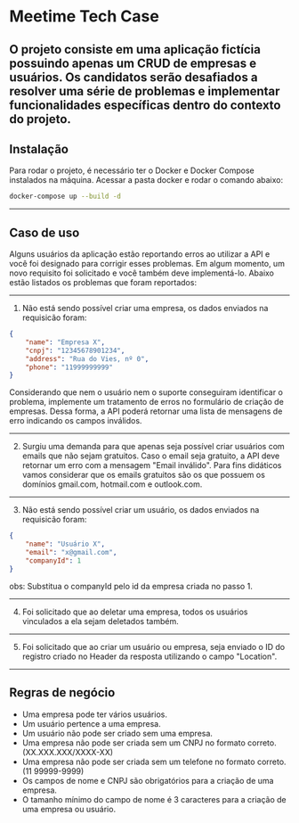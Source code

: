 # Meetime Tech Case

O projeto consiste em uma aplicação fictícia possuindo apenas um CRUD de empresas e usuários.
Os candidatos serão desafiados a resolver uma série de problemas e implementar funcionalidades específicas dentro do contexto do projeto.
---
## Instalação

Para rodar o projeto, é necessário ter o Docker e Docker Compose instalados na máquina.
Acessar a pasta docker e rodar o comando abaixo:
```bash
docker-compose up --build -d
```
---
## Caso de uso

Alguns usuários da aplicação estão reportando erros ao utilizar a API e você foi designado para corrigir esses problemas. 
Em algum momento, um novo requisito foi solicitado e você também deve implementá-lo.
Abaixo estão listados os problemas que foram reportados:

---
1. Não está sendo possível criar uma empresa, os dados enviados na requisicão foram:
```json
{
    "name": "Empresa X",
    "cnpj": "12345678901234",
    "address": "Rua do Vies, nº 0",
    "phone": "11999999999"
}
```
Considerando que nem o usuário nem o suporte conseguiram identificar o problema, implemente um tratamento de erros no formulário de criação de empresas. Dessa forma, a API poderá retornar uma lista de mensagens de erro indicando os campos inválidos.

---
2. Surgiu uma demanda para que apenas seja possível criar usuários com emails que não sejam gratuitos. 
Caso o email seja gratuito, a API deve retornar um erro com a mensagem "Email inválido".
Para fins didáticos vamos considerar que os emails gratuitos são os que possuem os domínios gmail.com, hotmail.com e outlook.com.

---
3. Não está sendo possível criar um usuário, os dados enviados na requisicão foram:
```json
{
    "name": "Usuário X",
    "email": "x@gmail.com",
    "companyId": 1
}
```
obs: Substitua o companyId pelo id da empresa criada no passo 1.

---
4. Foi solicitado que ao deletar uma empresa, todos os usuários vinculados a ela sejam deletados também.

---

5. Foi solicitado que ao criar um usuário ou empresa, seja enviado o ID do registro criado no Header da resposta utilizando o campo "Location".

---

## Regras de negócio

- Uma empresa pode ter vários usuários.
- Um usuário pertence a uma empresa.
- Um usuário não pode ser criado sem uma empresa.
- Uma empresa não pode ser criada sem um CNPJ no formato correto. (XX.XXX.XXX/XXXX-XX)
- Uma empresa não pode ser criada sem um telefone no formato correto. (11 99999-9999)
- Os campos de nome e CNPJ são obrigatórios para a criação de uma empresa.
- O tamanho mínimo do campo de nome é 3 caracteres para a criação de uma empresa ou usuário.